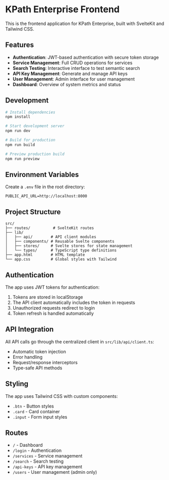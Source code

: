 # KPath Enterprise Frontend

This is the frontend application for KPath Enterprise, built with SvelteKit and Tailwind CSS.

## Features

- **Authentication**: JWT-based authentication with secure token storage
- **Service Management**: Full CRUD operations for services
- **Search Testing**: Interactive interface to test semantic search
- **API Key Management**: Generate and manage API keys
- **User Management**: Admin interface for user management
- **Dashboard**: Overview of system metrics and status

## Development

```bash
# Install dependencies
npm install

# Start development server
npm run dev

# Build for production
npm run build

# Preview production build
npm run preview
```

## Environment Variables

Create a `.env` file in the root directory:

```env
PUBLIC_API_URL=http://localhost:8000
```

## Project Structure

```
src/
├── routes/          # SvelteKit routes
├── lib/
│   ├── api/        # API client modules
│   ├── components/ # Reusable Svelte components
│   ├── stores/     # Svelte stores for state management
│   └── types/      # TypeScript type definitions
├── app.html        # HTML template
└── app.css         # Global styles with Tailwind
```

## Authentication

The app uses JWT tokens for authentication:

1. Tokens are stored in localStorage
2. The API client automatically includes the token in requests
3. Unauthorized requests redirect to login
4. Token refresh is handled automatically

## API Integration

All API calls go through the centralized client in `src/lib/api/client.ts`:

- Automatic token injection
- Error handling
- Request/response interceptors
- Type-safe API methods

## Styling

The app uses Tailwind CSS with custom components:

- `.btn` - Button styles
- `.card` - Card container
- `.input` - Form input styles

## Routes

- `/` - Dashboard
- `/login` - Authentication
- `/services` - Service management
- `/search` - Search testing
- `/api-keys` - API key management
- `/users` - User management (admin only)
